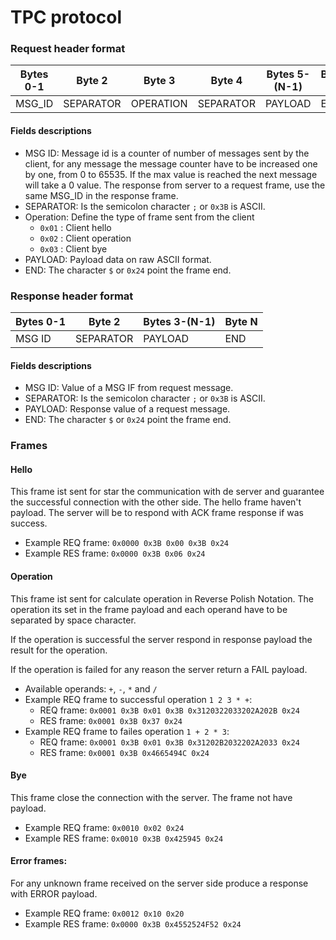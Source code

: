 # TPC protocol
### Request header format
| Bytes 0-1 | Byte 2    | Byte 3    | Byte 4    | Bytes 5-(N-1) | Byte N |
|-----------|-----------|-----------|-----------|---------------|--------|
| MSG_ID    | SEPARATOR | OPERATION | SEPARATOR | PAYLOAD       | END    |

#### Fields descriptions
- MSG ID: Message id is a counter of number of messages sent by the client,
  for any message the message counter have to be increased one by one, from 0 to 65535.
  If the max value is reached the next message will take a 0 value.
  The response from server to a request frame, use the same MSG_ID in the response frame.
- SEPARATOR: Is the semicolon character `;` or `0x3B` is ASCII.
- Operation: Define the type of frame sent from the client
    - `0x01` : Client hello
    - `0x02` : Client operation
    - `0x03` : Client bye
- PAYLOAD: Payload data on raw ASCII format.
- END: The character `$` or `0x24` point the frame end.

### Response header format
| Bytes 0-1 | Byte 2    | Bytes 3-(N-1) | Byte N |
|-----------|-----------|---------------|--------|
| MSG ID    | SEPARATOR | PAYLOAD       | END    |

#### Fields descriptions
- MSG ID: Value of a MSG IF from request message.
- SEPARATOR: Is the semicolon character `;` or `0x3B` is ASCII.
- PAYLOAD: Response value of a request message.
- END: The character `$` or `0x24` point the frame end.

### Frames
#### Hello
This frame ist sent for star the communication with de server and guarantee the successful connection with the other side.
The hello frame haven't payload. The server will be to respond with ACK frame response if was success.

- Example REQ frame: `0x0000 0x3B 0x00 0x3B 0x24`
- Example RES frame: `0x0000 0x3B 0x06 0x24`

#### Operation
This frame ist sent for calculate operation in Reverse Polish Notation.
The operation its set in the frame payload and each operand have to be separated by space character.

If the operation is successful the server respond in response payload the result for the operation.

If the operation is failed for any reason the server return a FAIL payload.

- Available operands: `+`, `-`, `*` and `/`
- Example REQ frame to successful operation `1 2 3 * +`:
    - REQ frame: `0x0001 0x3B 0x01 0x3B 0x3120322033202A202B 0x24`
    - RES frame: `0x0001 0x3B 0x37 0x24`
- Example REQ frame to failes operation `1 + 2 * 3`:
    - REQ frame: `0x0001 0x3B 0x01 0x3B 0x31202B2032202A2033 0x24`
    - RES frame: `0x0001 0x3B 0x4665494C 0x24`

#### Bye
This frame close the connection with the server. The frame not have payload.

- Example REQ frame: `0x0010 0x02 0x24`
- Example RES frame: `0x0010 0x3B 0x425945 0x24`

#### Error frames:
For any unknown frame received on the server side produce a response with ERROR payload.

- Example REQ frame: `0x0012 0x10 0x20`
- Example RES frame: `0x0000 0x3B 0x4552524F52 0x24`

